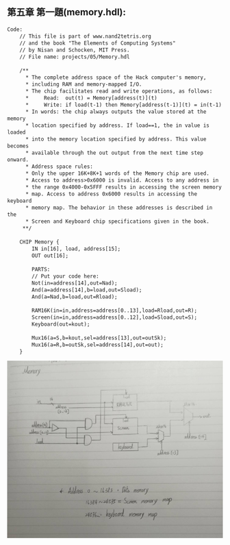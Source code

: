 ## 第五章 第一題(memory.hdl):
    Code:
        // This file is part of www.nand2tetris.org
        // and the book "The Elements of Computing Systems"
        // by Nisan and Schocken, MIT Press.
        // File name: projects/05/Memory.hdl

        /**
          * The complete address space of the Hack computer's memory,
          * including RAM and memory-mapped I/O. 
          * The chip facilitates read and write operations, as follows:
          *     Read:  out(t) = Memory[address(t)](t)
          *     Write: if load(t-1) then Memory[address(t-1)](t) = in(t-1)
          * In words: the chip always outputs the value stored at the memory 
          * location specified by address. If load==1, the in value is loaded 
          * into the memory location specified by address. This value becomes 
          * available through the out output from the next time step onward.
          * Address space rules:
          * Only the upper 16K+8K+1 words of the Memory chip are used. 
          * Access to address>0x6000 is invalid. Access to any address in 
          * the range 0x4000-0x5FFF results in accessing the screen memory 
          * map. Access to address 0x6000 results in accessing the keyboard 
          * memory map. The behavior in these addresses is described in the 
          * Screen and Keyboard chip specifications given in the book.
         **/

        CHIP Memory {
            IN in[16], load, address[15];
            OUT out[16];

            PARTS:
            // Put your code here:
            Not(in=address[14],out=Nad);
            And(a=address[14],b=load,out=Sload);
            And(a=Nad,b=load,out=Rload);

            RAM16K(in=in,address=address[0..13],load=Rload,out=R);
            Screen(in=in,address=address[0..12],load=Sload,out=S);
            Keyboard(out=kout);

            Mux16(a=S,b=kout,sel=address[13],out=outSk);
            Mux16(a=R,b=outSk,sel=address[14],out=out);
        }
![image](./1.jpg)